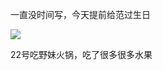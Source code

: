 一直没时间写，今天提前给范过生日

![](http://upload-images.jianshu.io/upload_images/6904315-ef67b6ea76bd0a89.jpg?imageMogr2/auto-orient/strip%7CimageView2/2/w/1080/q/50)

22号吃野妹火锅，吃了很多很多水果
